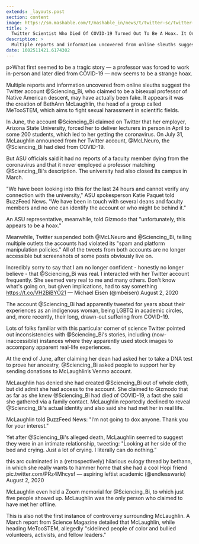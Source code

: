 ```yaml
--- 
extends: _layouts.post 
section: content 
image: https://sm.mashable.com/t/mashable_in/news/t/twitter-sc/twitter-scientist-who-died-of-covid-19-turned-out-to-be-a-ho_jyyv.1200.jpg 
title: > 
  Twitter Scientist Who Died Of COVID-19 Turned Out To Be A Hoax. It Only Gets Weirder From There. 
description: > 
  Multiple reports and information uncovered from online sleuths suggest the Twitter account @Sciencing_Bi, who claimed to be a bisexual professor of Native American descent, may have actually been fake.In June, the account @Sciencing_Bi claimed on Twitter that her employer, Arizona State University, forced her to deliver lecturers in person in April to some 200 students, which led to her getting the coronavirus.On July 31, McLaughlin announced from her Twitter account, @McLNeuro, the @Sciencing_Bi had died from COVID-19.I interacted with her Twitter account frequently.McLaughlin told BuzzFeed News: "I’m not going to dox anyone. 
date: 1602511421.6174302 
--- 
```

p>What first seemed to be a tragic story — a professor was forced to work in-person and later died from COVID-19 — now seems to be a strange hoax.

Multiple reports and information uncovered from online sleuths suggest the Twitter account @Sciencing_Bi, who claimed to be a bisexual professor of Native American descent, may have actually been fake. It appears it was the creation of BethAnn McLaughlin, the head of a group called MeTooSTEM, which aims to fight sexual harassment in scientific fields.

In June, the account @Sciencing_Bi claimed on Twitter that her employer, Arizona State University, forced her to deliver lecturers in person in April to some 200 students, which led to her getting the coronavirus. On July 31, McLaughlin announced from her Twitter account, @McLNeuro, the @Sciencing_Bi had died from COVID-19.

But ASU officials said it had no reports of a faculty member dying from the coronavirus and that it never employed a professor matching @Sciencing_Bi's description. The university had also closed its campus in March.

"We have been looking into this for the last 24 hours and cannot verify any connection with the university," ASU spokesperson Katie Paquet told BuzzFeed News. "We have been in touch with several deans and faculty members and no one can identify the account or who might be behind it."

An ASU representative, meanwhile, told Gizmodo that "unfortunately, this appears to be a hoax."

Meanwhile, Twitter suspended both @McLNeuro and @Sciencing_Bi, telling multiple outlets the accounts had violated its "spam and platform manipulation policies." All of the tweets from both accounts are no longer accessible but screenshots of some posts obviously live on.

Incredibly sorry to say that I am no longer confident - honestly no longer believe - that @Sciencing_Bi was real. I interacted with her Twitter account frequently. She seemed very real to me and many others. Don't know what's going on, but given implications, had to say something https://t.co/VH2BiBYO21 — Michael Eisen (@mbeisen) August 2, 2020

The account @Sciencing_Bi had apparently tweeted for years about their experiences as an indigenous woman, being LGBTQ in academic circles, and, more recently, their long, drawn-out suffering from COVID-19.

Lots of folks familiar with this particular corner of science Twitter pointed out inconsistencies with @Sciencing_Bi's stories, including (now-inaccessible) instances where they apparently used stock images to accompany apparent real-life experiences.

At the end of June, after claiming her dean had asked her to take a DNA test to prove her ancestry, @Sciencing_Bi asked people to support her by sending donations to McLaughlin’s Venmo account.

McLaughlin has denied she had created @Sciencing_Bi out of whole cloth, but did admit she had access to the account. She claimed to Gizmodo that as far as she knew @Sciencing_Bi had died of COVID-19, a fact she said she gathered via a family contact. McLaughlin reportedly declined to reveal @Sciencing_Bi's actual identity and also said she had met her in real life.

McLaughlin told BuzzFeed News: "I’m not going to dox anyone. Thank you for your interest."

Yet after @Sciencing_Bi's alleged death, McLaughlin seemed to suggest they were in an intimate relationship, tweeting: "Looking at her side of the bed and crying. Just a lot of crying. I literally can do nothing.”

this arc culminated in a (retrospectively) hilarious eulogy thread by bethann, in which she really wants to hammer home that she had a cool Hopi friend pic.twitter.com/PRz4Mhcysf — aspiring leftist academic (@endlesswario) August 2, 2020

McLaughlin even held a Zoom memorial for @Sciencing_Bi, to which just five people showed up. McLaughlin was the only person who claimed to have met her offline.

This is also not the first instance of controversy surrounding McLaughlin. A March report from Science Magazine detailed that McLaughlin, while heading MeTooSTEM, allegedly "sidelined people of color and bullied volunteers, activists, and fellow leaders."
